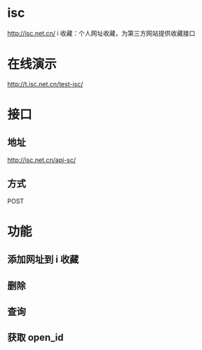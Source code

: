 # isc
http://isc.net.cn/ i 收藏：个人网址收藏，为第三方网站提供收藏接口
# 在线演示
http://t.isc.net.cn/test-isc/
# 接口
## 地址
http://isc.net.cn/api-sc/
## 方式
POST
# 功能
## 添加网址到 i 收藏

## 删除

## 查询

## 获取 open_id

